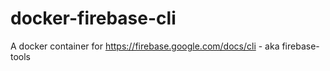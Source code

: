 # docker-firebase-cli
A docker container for https://firebase.google.com/docs/cli - aka firebase-tools
